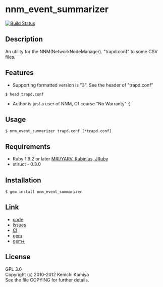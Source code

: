 nnm_event_summarizer
=====================

[![Build Status](https://secure.travis-ci.org/kachick/nnm_event_summarizer.png)](http://travis-ci.org/kachick/nnm_event_summarizer)

Description
------------

An utility for the NNM(NetworkNodeManager).
"trapd.conf" to some CSV files.

Features
--------

* Supporting formatted version is "3".
  See the header of "trapd.conf"
  
```shell
$ head trapd.conf
```

* Author is just a user of NNM, Of course "No Warranty" :)

Usage
-----

```shell
$ nnm_event_summarizer trapd.conf [*trapd.conf]
```

Requirements
------------

* Ruby 1.9.2 or later [MRI/YARV, Rubinius, JRuby](http://travis-ci.org/#!/kachick/nnm_event_summarizer)
* stiruct - 0.3.0

Installation
-------------

```shell
$ gem install nnm_event_summarizer
```

Link
----

* [code](https://github.com/kachick/nnm_event_summarizer)
* [issues](https://github.com/kachick/nnm_event_summarizer/issues)
* [CI](http://travis-ci.org/#!/kachick/nnm_event_summarizer)
* [gem](https://rubygems.org/gems/nnm_event_summarizer)
* [gem+](http://metagem.info/gems/nnm_event_summarizer)

License
-------

GPL 3.0  
Copyright (c) 2010-2012 Kenichi Kamiya  
See the file COPYING for further details.
